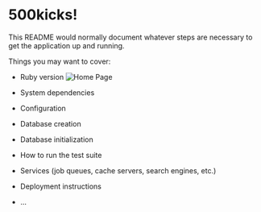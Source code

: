 # 500kicks!

This README would normally document whatever steps are necessary to get the
application up and running.

Things you may want to cover:

* Ruby version
   ![Home Page](./images/pic1)
* System dependencies

* Configuration

* Database creation

* Database initialization

* How to run the test suite

* Services (job queues, cache servers, search engines, etc.)

* Deployment instructions

* ...
